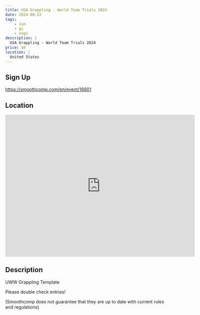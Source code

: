 ```yaml
---
title: USA Grappling - World Team Trials 2024
date: 2024-06-22
tags:
    - Jun
    - gi 
    - nogi 
description: |
  USA Grappling - World Team Trials 2024
price: $0
location: |
  United States
---
```

## Sign Up
https://smoothcomp.com/en/event/16601

## Location
<iframe src="https://www.google.com/maps/embed?pb=!1m18!1m12!1m3!1d12345.6789!2d!3d!2m3!1f0!2f0!3f0!3m2!1i1024!2i768!4f13.1!3m3!1m2!1s0x0%3A0x0!2z!5e0!3m2!1sen!2sus!4v1234567890" width="600" height="450" style="border:0;" allowfullscreen="" loading="lazy"></iframe>

## Description
UWW Grappling Template


Please double check entries!


(Smoothcomp does not guarantee that they are up to date with current rules and regulations)